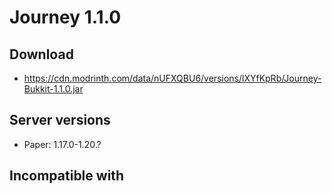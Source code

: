 # Journey 1.1.0

## Download
- https://cdn.modrinth.com/data/nUFXQBU6/versions/lXYfKpRb/Journey-Bukkit-1.1.0.jar

## Server versions
- Paper: 1.17.0-1.20.?

## Incompatible with
